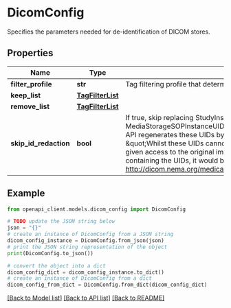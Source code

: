 # DicomConfig

Specifies the parameters needed for de-identification of DICOM stores.

## Properties

Name | Type | Description | Notes
------------ | ------------- | ------------- | -------------
**filter_profile** | **str** | Tag filtering profile that determines which tags to keep/remove. | [optional] 
**keep_list** | [**TagFilterList**](TagFilterList.md) |  | [optional] 
**remove_list** | [**TagFilterList**](TagFilterList.md) |  | [optional] 
**skip_id_redaction** | **bool** | If true, skip replacing StudyInstanceUID, SeriesInstanceUID, SOPInstanceUID, and MediaStorageSOPInstanceUID and leave them untouched. The Cloud Healthcare API regenerates these UIDs by default based on the DICOM Standard&#39;s reasoning: \&quot;Whilst these UIDs cannot be mapped directly to an individual out of context, given access to the original images, or to a database of the original images containing the UIDs, it would be possible to recover the individual&#39;s identity.\&quot; http://dicom.nema.org/medical/dicom/current/output/chtml/part15/sect_E.3.9.html | [optional] 

## Example

```python
from openapi_client.models.dicom_config import DicomConfig

# TODO update the JSON string below
json = "{}"
# create an instance of DicomConfig from a JSON string
dicom_config_instance = DicomConfig.from_json(json)
# print the JSON string representation of the object
print(DicomConfig.to_json())

# convert the object into a dict
dicom_config_dict = dicom_config_instance.to_dict()
# create an instance of DicomConfig from a dict
dicom_config_from_dict = DicomConfig.from_dict(dicom_config_dict)
```
[[Back to Model list]](../README.md#documentation-for-models) [[Back to API list]](../README.md#documentation-for-api-endpoints) [[Back to README]](../README.md)


